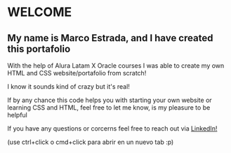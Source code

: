 <link rel="stylesheet" href="styles/style.css">

<body>
<h1>
  WELCOME
</h1>
<h2>
  My name is Marco Estrada, and I have created this portafolio
</h2>

<p>
  With the help of Alura Latam X Oracle courses I was able to create my own HTML and CSS website/portafolio from scratch!
</p>
<p>
  I know it sounds kind of crazy but it's real!
</p>
<p>
  If by any chance this code helps you with starting your own website or learning CSS and HTML, feel free to let me know, is my pleasure to be helpful
</p>
<p>
  If you have any questions or corcerns feel free to reach out via <a href="https://www.linkedin.com/in/mestrada123/" target = "_blank" rel="noreferrer noopener" >LinkedIn!</a>
</p>
<p>
(use ctrl+click o cmd+click para abrir en un nuevo tab :p)
</p>
</body>
